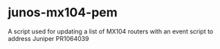 # junos-mx104-pem
A script used for updating a list of MX104 routers with an event script to address Juniper PR1064039
